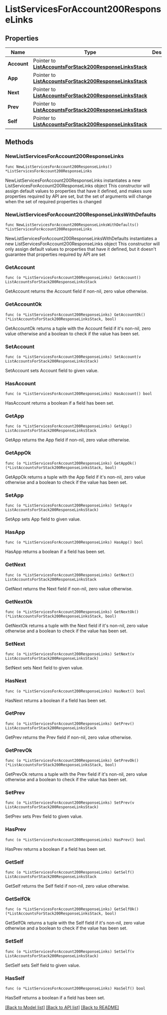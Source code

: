 # ListServicesForAccount200ResponseLinks

## Properties

Name | Type | Description | Notes
------------ | ------------- | ------------- | -------------
**Account** | Pointer to [**ListAccountsForStack200ResponseLinksStack**](ListAccountsForStack200ResponseLinksStack.md) |  | [optional] 
**App** | Pointer to [**ListAccountsForStack200ResponseLinksStack**](ListAccountsForStack200ResponseLinksStack.md) |  | [optional] 
**Next** | Pointer to [**ListAccountsForStack200ResponseLinksStack**](ListAccountsForStack200ResponseLinksStack.md) |  | [optional] 
**Prev** | Pointer to [**ListAccountsForStack200ResponseLinksStack**](ListAccountsForStack200ResponseLinksStack.md) |  | [optional] 
**Self** | Pointer to [**ListAccountsForStack200ResponseLinksStack**](ListAccountsForStack200ResponseLinksStack.md) |  | [optional] 

## Methods

### NewListServicesForAccount200ResponseLinks

`func NewListServicesForAccount200ResponseLinks() *ListServicesForAccount200ResponseLinks`

NewListServicesForAccount200ResponseLinks instantiates a new ListServicesForAccount200ResponseLinks object
This constructor will assign default values to properties that have it defined,
and makes sure properties required by API are set, but the set of arguments
will change when the set of required properties is changed

### NewListServicesForAccount200ResponseLinksWithDefaults

`func NewListServicesForAccount200ResponseLinksWithDefaults() *ListServicesForAccount200ResponseLinks`

NewListServicesForAccount200ResponseLinksWithDefaults instantiates a new ListServicesForAccount200ResponseLinks object
This constructor will only assign default values to properties that have it defined,
but it doesn't guarantee that properties required by API are set

### GetAccount

`func (o *ListServicesForAccount200ResponseLinks) GetAccount() ListAccountsForStack200ResponseLinksStack`

GetAccount returns the Account field if non-nil, zero value otherwise.

### GetAccountOk

`func (o *ListServicesForAccount200ResponseLinks) GetAccountOk() (*ListAccountsForStack200ResponseLinksStack, bool)`

GetAccountOk returns a tuple with the Account field if it's non-nil, zero value otherwise
and a boolean to check if the value has been set.

### SetAccount

`func (o *ListServicesForAccount200ResponseLinks) SetAccount(v ListAccountsForStack200ResponseLinksStack)`

SetAccount sets Account field to given value.

### HasAccount

`func (o *ListServicesForAccount200ResponseLinks) HasAccount() bool`

HasAccount returns a boolean if a field has been set.

### GetApp

`func (o *ListServicesForAccount200ResponseLinks) GetApp() ListAccountsForStack200ResponseLinksStack`

GetApp returns the App field if non-nil, zero value otherwise.

### GetAppOk

`func (o *ListServicesForAccount200ResponseLinks) GetAppOk() (*ListAccountsForStack200ResponseLinksStack, bool)`

GetAppOk returns a tuple with the App field if it's non-nil, zero value otherwise
and a boolean to check if the value has been set.

### SetApp

`func (o *ListServicesForAccount200ResponseLinks) SetApp(v ListAccountsForStack200ResponseLinksStack)`

SetApp sets App field to given value.

### HasApp

`func (o *ListServicesForAccount200ResponseLinks) HasApp() bool`

HasApp returns a boolean if a field has been set.

### GetNext

`func (o *ListServicesForAccount200ResponseLinks) GetNext() ListAccountsForStack200ResponseLinksStack`

GetNext returns the Next field if non-nil, zero value otherwise.

### GetNextOk

`func (o *ListServicesForAccount200ResponseLinks) GetNextOk() (*ListAccountsForStack200ResponseLinksStack, bool)`

GetNextOk returns a tuple with the Next field if it's non-nil, zero value otherwise
and a boolean to check if the value has been set.

### SetNext

`func (o *ListServicesForAccount200ResponseLinks) SetNext(v ListAccountsForStack200ResponseLinksStack)`

SetNext sets Next field to given value.

### HasNext

`func (o *ListServicesForAccount200ResponseLinks) HasNext() bool`

HasNext returns a boolean if a field has been set.

### GetPrev

`func (o *ListServicesForAccount200ResponseLinks) GetPrev() ListAccountsForStack200ResponseLinksStack`

GetPrev returns the Prev field if non-nil, zero value otherwise.

### GetPrevOk

`func (o *ListServicesForAccount200ResponseLinks) GetPrevOk() (*ListAccountsForStack200ResponseLinksStack, bool)`

GetPrevOk returns a tuple with the Prev field if it's non-nil, zero value otherwise
and a boolean to check if the value has been set.

### SetPrev

`func (o *ListServicesForAccount200ResponseLinks) SetPrev(v ListAccountsForStack200ResponseLinksStack)`

SetPrev sets Prev field to given value.

### HasPrev

`func (o *ListServicesForAccount200ResponseLinks) HasPrev() bool`

HasPrev returns a boolean if a field has been set.

### GetSelf

`func (o *ListServicesForAccount200ResponseLinks) GetSelf() ListAccountsForStack200ResponseLinksStack`

GetSelf returns the Self field if non-nil, zero value otherwise.

### GetSelfOk

`func (o *ListServicesForAccount200ResponseLinks) GetSelfOk() (*ListAccountsForStack200ResponseLinksStack, bool)`

GetSelfOk returns a tuple with the Self field if it's non-nil, zero value otherwise
and a boolean to check if the value has been set.

### SetSelf

`func (o *ListServicesForAccount200ResponseLinks) SetSelf(v ListAccountsForStack200ResponseLinksStack)`

SetSelf sets Self field to given value.

### HasSelf

`func (o *ListServicesForAccount200ResponseLinks) HasSelf() bool`

HasSelf returns a boolean if a field has been set.


[[Back to Model list]](../README.md#documentation-for-models) [[Back to API list]](../README.md#documentation-for-api-endpoints) [[Back to README]](../README.md)


